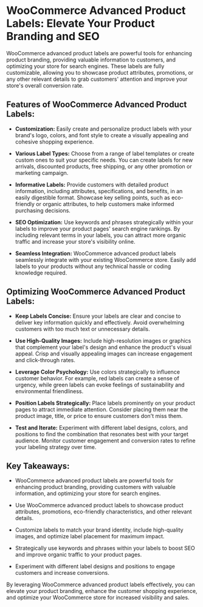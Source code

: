 # WooCommerce Advanced Product Labels: Elevate Your Product Branding and SEO

WooCommerce advanced product labels are powerful tools for enhancing product branding, providing valuable information to customers, and optimizing your store for search engines. These labels are fully customizable, allowing you to showcase product attributes, promotions, or any other relevant details to grab customers' attention and improve your store's overall conversion rate.

## Features of WooCommerce Advanced Product Labels:

- **Customization:** Easily create and personalize product labels with your brand's logo, colors, and font style to create a visually appealing and cohesive shopping experience.

- **Various Label Types:** Choose from a range of label templates or create custom ones to suit your specific needs. You can create labels for new arrivals, discounted products, free shipping, or any other promotion or marketing campaign.

- **Informative Labels:** Provide customers with detailed product information, including attributes, specifications, and benefits, in an easily digestible format. Showcase key selling points, such as eco-friendly or organic attributes, to help customers make informed purchasing decisions.

- **SEO Optimization:** Use keywords and phrases strategically within your labels to improve your product pages' search engine rankings. By including relevant terms in your labels, you can attract more organic traffic and increase your store's visibility online.

- **Seamless Integration:** WooCommerce advanced product labels seamlessly integrate with your existing WooCommerce store. Easily add labels to your products without any technical hassle or coding knowledge required.

## Optimizing WooCommerce Advanced Product Labels:

- **Keep Labels Concise:** Ensure your labels are clear and concise to deliver key information quickly and effectively. Avoid overwhelming customers with too much text or unnecessary details.

- **Use High-Quality Images:** Include high-resolution images or graphics that complement your label's design and enhance the product's visual appeal. Crisp and visually appealing images can increase engagement and click-through rates.

- **Leverage Color Psychology:** Use colors strategically to influence customer behavior. For example, red labels can create a sense of urgency, while green labels can evoke feelings of sustainability and environmental friendliness.

- **Position Labels Strategically:** Place labels prominently on your product pages to attract immediate attention. Consider placing them near the product image, title, or price to ensure customers don't miss them.

- **Test and Iterate:** Experiment with different label designs, colors, and positions to find the combination that resonates best with your target audience. Monitor customer engagement and conversion rates to refine your labeling strategy over time.

## Key Takeaways:

- WooCommerce advanced product labels are powerful tools for enhancing product branding, providing customers with valuable information, and optimizing your store for search engines.

- Use WooCommerce advanced product labels to showcase product attributes, promotions, eco-friendly characteristics, and other relevant details.

- Customize labels to match your brand identity, include high-quality images, and optimize label placement for maximum impact.

- Strategically use keywords and phrases within your labels to boost SEO and improve organic traffic to your product pages.

- Experiment with different label designs and positions to engage customers and increase conversions.

By leveraging WooCommerce advanced product labels effectively, you can elevate your product branding, enhance the customer shopping experience, and optimize your WooCommerce store for increased visibility and sales.
